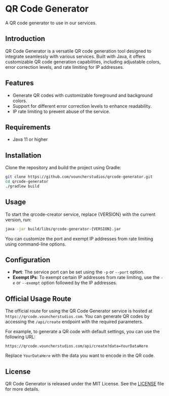 # QR Code Generator
A QR code generator to use in our services.

## Introduction
QR Code Generator is a versatile QR code generation tool designed to integrate seamlessly with various services. Built with Java, it offers customizable QR code generation capabilities, including adjustable colors, error correction levels, and rate limiting for IP addresses.

## Features
- Generate QR codes with customizable foreground and background colors.
- Support for different error correction levels to enhance readability.
- IP rate limiting to prevent abuse of the service.

## Requirements
- Java 11 or higher

## Installation
Clone the repository and build the project using Gradle:

```sh
git clone https://github.com/vouncherstudios/qrcode-generator.git
cd qrcode-generator
./gradlew build
```

## Usage
To start the qrcode-creator service, replace {VERSION} with the current version, run:

```sh
java -jar build/libs/qrcode-generator-{VERSION}.jar
```

You can customize the port and exempt IP addresses from rate limiting using command-line options.

## Configuration
- **Port**: The service port can be set using the `-p` or `--port` option.
- **Exempt IPs**: To exempt certain IP addresses from rate limiting, use the `-e` or `--exempt` option followed by the IP addresses.

## Official Usage Route

The official route for using the QR Code Generator service is hosted at `https://qrcode.vouncherstudios.com`. You can generate QR codes by accessing the `/api/create` endpoint with the required parameters.

For example, to generate a QR code with default settings, you can use the following URL:

```
https://qrcode.vouncherstudios.com/api/create?data=YourDataHere
```

Replace `YourDataHere` with the data you want to encode in the QR code.

## License

QR Code Generator is released under the MIT License. See the [LICENSE](LICENSE) file for more details.